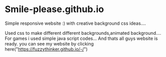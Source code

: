 # Smile-please.github.io
Simple responsive website :) with creative background css ideas....

Used css to make different different backgrounds,animated background....
For games i used simple java script codes...
And thats all guys website is ready.
you can see my website by clicking here("https://fuzzythinker.github.io/-/")
